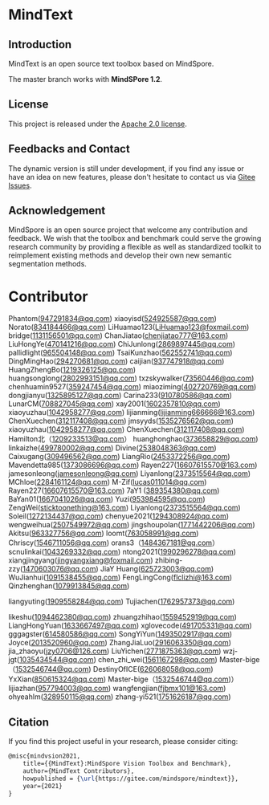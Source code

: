 # MindText

## Introduction

MindText is an open source text toolbox based on MindSpore.

The master branch works with **MindSPore 1.2**.


## License

This project is released under the [Apache 2.0 license](LICENSE).

## Feedbacks and Contact

The dynamic version is still under development, if you find any issue or have an idea on new features, please don't hesitate to contact us via [Gitee Issues](https://gitee.com/mindspore/mindtext/issues).

## Acknowledgement

MindSpore is an open source project that welcome any contribution and feedback.
We wish that the toolbox and benchmark could serve the growing research
community by providing a flexible as well as standardized toolkit to reimplement existing methods
and develop their own new semantic segmentation methods.

# Contributor
Phantom(947291834@qq.com)
xiaoyisd(524925587@qq.com)
Norato(834184466@qq.com)
LiHuamao123(LiHuamao123@foxmail.com)
bridge(1131156501@qq.com)
ChanJiatao(chenjiatao777@163.com)
LiuHongYe(470141216@qq.com)
ChiJunlong(2869897445@qq.com)
pallidlight(965504148@qq.com)
TsaiKunzhao(562552741@qq.com)
DingMingHao(294270681@qq.com)
caijian(937747918@qq.com)
HuangZhengBo(1219326125@qq.com)
huangsonglong(2802993151@qq.com)
txzskywalker(73560446@qq.com)
chenhuamin9527(359247454@qq.com)
miaoziming(402720769@qq.com)
dongjianyu(1325895127@qq.com)
Carina233(910780586@qq.com)
LunarCM(708827045@qq.com)
xay2001(1602357810@qq.com)
xiaoyuzhau(1042958277@qq.com)
lijianming(lijianming666666@163.com)
ChenXuechen(312117408@qq.com)
jmsyyds(1535276562@qq.com)
xiaoyuzhau(1042958277@qq.com) 
ChenXuechen(312117408@qq.com) 
Hamilton北（1209233513@qq.com）
huanghonghao(373658829@qq.com)
linkaizhe(499780002@qq.com)
Divine(2538048363@qq.com)
Caixugang(309496562@qq.com)
LiangRio(2453372256@qq.com)
Mavendetta985(1373086696@qq.com)
Rayen227(16607615570@163.com)
jamesonleong(jamesonleong@qq.com)
Liyanlong(2373515564@qq.com)
MChloe(2284161124@qq.com)
M-Zif(lucas011014@qq.com)
Rayen227(16607615570@163.com)
7aY1 (389354380@qq.com)
BaYan01(1667041026@qq.com)
Yuzi(953984595@qq.com)
ZengWei(sticktoonething@163.com)
Liyanlong(2373515564@qq.com)
Soleil(1272134437@qq.com)
chenyue2021(1294308924@qq.com)
wengweihua(2507549972@qq.com)
jingshoupolan(1771442206@qq.com)
Akitsu(963327756@qq.com)
loomt(763058991@qq.com)
Chriscy(1546711056@qq.com)
orans3（1484367181@qq.com）
scnulinkai(1043269332@qq.com)
ntong2021(1990296278@qq.com)
xiangjingyang(jingyangxiang@foxmail.com)
zhibing-zzy(1470603076@qq.com)
JiaY Huang(625723003@qq.com)
WuJianhui(1091538455@qq.com)
FengLingCong(flclizhi@163.com)
Qinzhenghan(1079913845@qq.com)

liangyuting(1909558284@qq.com)
Tujiachen(1762957373@qq.com)

likeshu(1094462380@qq.com)
zhuangzhihao(1559452919@qq.com)
LiangHongYuan(1633667497@qq.com)
xglovecode(491705331@qq.com)
gggagster(614580586@qq.com)
SongYiYun(1493502917@qq.com)
Joyce(2013520960@qq.com)
ZhangJiaLuo(2916063350@qq.com)
jia_zhaoyu(jzy0706@126.com)
LiuYichen(2771875363@qq.com)
wzj-jgt(1035434544@qq.com)
chen_zhi_wei(1561167298@qq.com)
Master-bige（1532546744@qq.com)
DestinyOfICE(626068058@qq.com)
YxXian(850615324@qq.com)
Master-bige（1532546744@qq.com)）
lijiazhan(957794003@qq.com)
wangfengjian(fjbmx101@163.com)
ohyeahlm(328950115@qq.com)
zhang-yi521(1751626187@qq.com)
## Citation

If you find this project useful in your research, please consider citing:

```latex
@misc{mindvsion2021,
    title={{MindText}:MindSpore Vision Toolbox and Benchmark},
    author={MindText Contributors},
    howpublished = {\url{https://gitee.com/mindspore/mindtext}},
    year={2021}
}
```
